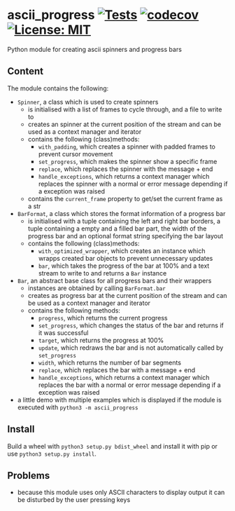 # ascii_progress [![Tests](https://github.com/Deric-W/ascii_progress/actions/workflows/Tests.yaml/badge.svg)](https://github.com/Deric-W/ascii_progress/actions/workflows/Tests.yaml) [![codecov](https://codecov.io/gh/Deric-W/ascii_progress/branch/master/graph/badge.svg)](https://codecov.io/gh/Deric-W/ascii_progress) [![License: MIT](https://img.shields.io/github/license/Deric-W/ascii_progress)](https://opensource.org/licenses/MIT)
Python module for creating ascii spinners and progress bars

## Content
The module contains the following:
 - `Spinner`, a class which is used to create spinners
   - is initialised with a list of frames to cycle through, and a file to write to
   - creates an spinner at the current position of the stream and can be used as a context manager and iterator
   - contains the following (class)methods:
     - `with_padding`, which creates a spinner with padded frames to prevent cursor movement
     - `set_progress`, which makes the spinner show a specific frame
     - `replace`, which replaces the spinner with the message + end
     - `handle_exceptions`, which returns a context manager which replaces the spinner with a normal or error message depending if a exception was raised
   - contains the `current_frame` property to get/set the current frame as a str
 - `BarFormat`, a class which stores the format information of a progress bar
   - is initialised with a tuple containing the left and right bar borders, a tuple containing a empty and a filled bar part, the width of the progress bar and an optional format string specifying the bar layout
   - contains the following (class)methods:
     - `with_optimized_wrapper`, which creates an instance which wrapps created bar objects to prevent unnecessary updates
     - `bar`, which takes the progress of the bar at 100% and a text stream to write to and returns a `Bar` instance
 - `Bar`, an abstract base class for all progress bars and their wrappers
    - instances are obtained by calling `BarFormat.bar`
    - creates as progress bar at the current position of the stream and can be used as a context manager and iterator
    - contains the following methods:
      - `progress`, which returns the current progress
      - `set_progress`, which changes the status of the bar and returns if it was successful
      - `target`, which returns the progress at 100%
      - `update`, which redraws the bar and is not automatically called by `set_progress`
      - `width`, which returns the number of bar segments
      - `replace`, which replaces the bar with a message + end
      - `handle_exceptions`, which returns a context manager which replaces the bar with a normal or error message depending if a exception was raised
  - a little demo with multiple examples which is displayed if the module is executed with `python3 -m ascii_progress`

## Install
Build a wheel with `python3 setup.py bdist_wheel` and install it with pip or use `python3 setup.py install`.

## Problems
 - because this module uses only ASCII characters to display output it can be disturbed by the user pressing keys